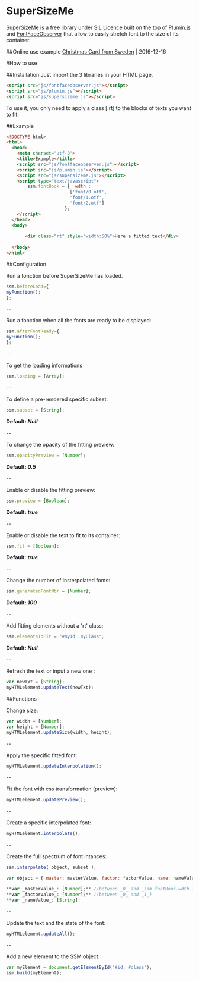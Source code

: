 # SuperSizeMe

SuperSizeMe is a free library under SIL Licence built on the top of [Plumin.js](https://github.com/byte-foundry/plumin.js) and [FontFaceObserver](https://github.com/bramstein/fontfaceobserver) that allow to easily stretch font to the size of its container.

##Online use example
[Christmas Card from Sweden](http://christmascardfromsweden.se) | 2016-12-16

#How to use

##Installation
Just import the 3 libraries in your HTML page.
```html
<script src="js/fontfaceobserver.js"></script>
<script src="js/plumin.js"></script>
<script src="js/supersizeme.js"></script>
```

To use it, you only need to apply a class [.rt] to the blocks of texts you want to fit.

##Example
``` html
<!DOCTYPE html>
<html>
  <head>
    <meta charset="utf-8">
    <title>Example</title>
    <script src="js/fontfaceobserver.js"></script>
    <script src="js/plumin.js"></script>
    <script src="js/supersizeme.js"></script>
    <script type="text/javascript">
        ssm.fontBook = {  wdth :
                        ['font/0.otf',
                        'font/1.otf',
                        'font/2.otf']
                      };
    </script>
  </head>
  <body>
 
       <div class="rt" style="width:50%">Here a fitted text</div>
        
  </body>
</html>
```

##Configuration

Run a fonction before SuperSizeMe has loaded.
```javascript
ssm.beforeLoad={
myFunction();
};
```

--

Run a fonction when all the fonts are ready to be displayed:
```javascript
ssm.afterFontReady={
myFunction();
};
```

--

To get the loading informations
```javascript
ssm.loading = [Array];
```

--

To define a pre-rendered specific subset:
```javascript
ssm.subset = [String];
```
**Default: _Null_**

--

To change the opacity of the fitting preview:
```javascript
ssm.opacityPreview = [Number];
```
**Default: _0.5_**

--

Enable or disable the fitting preview:
```javascript
ssm.preview = [Boolean];
```
**Default: _true_**

--

Enable or disable the text to fit to its container:
```javascript
ssm.fit = [Boolean];
```
**Default: _true_**

--

Change the number of insterpolated fonts:
```javascript
ssm.generatedFontNbr = [Number];
```
**Default: _100_**

--

Add fitting elements without a 'rt' class:
```javascript
ssm.elementsToFit = "#myId .myClass";
```
**Default: _Null_**

--

Refresh the text or input a new one :
``` javascript
var newTxt = [String];
myHTMLelement.updateText(newTxt);
```

##Functions

Change size:
``` javascript
var width = [Number];
var height = [Number];
myHTMLelement.updateSize(width, height);
```

--

Apply the specific fitted font:
``` javascript
myHTMLelement.updateInterpolation();
```

--

Fit the font with css transformation (preview):
``` javascript
myHTMLelement.updatePreview();
```

--

Create a specific interpolated font:
``` javascript
myHTMLelement.interpolate();
```

--

Create the full spectrum of font intances:
``` javascript
ssm.interpolate( object, subset );

var object = { master: masterValue, factor: factorValue, name: nameValue };

**var _masterValue_: [Number];** //between _0_ and _ssm.fontBook.wdth.length_
**var _factorValue_: [Number];** //between _0_ and _1_)
**var _nameValue_: [String];
```

--

Update the text and the state of the font:
``` javascript
myHTMLelement.updateAll();
```

--

Add a new element to the SSM object:
``` javascript
var myElement = document.getElementById('#id, #class');
ssm.build(myElement);
```

